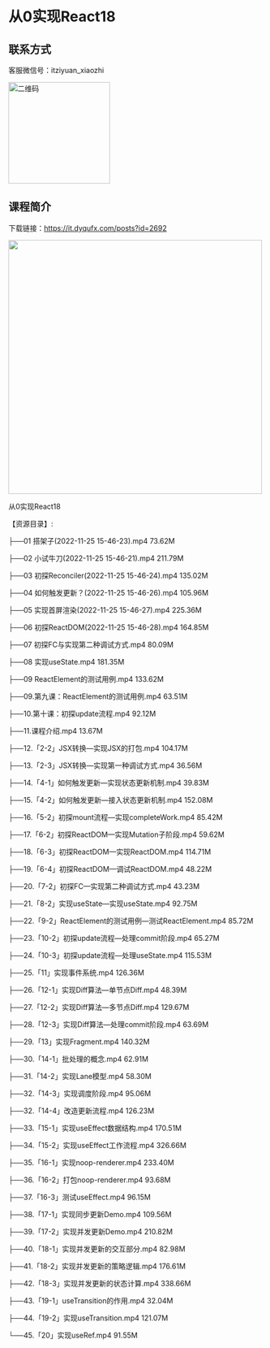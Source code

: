 # 从0实现React18

## 联系方式

客服微信号：itziyuan_xiaozhi

<img src="https://ziyuanyun.oss-cn-guangzhou.aliyuncs.com/common/20240614073449/666b82192834a.jpg" width="200" height="200" alt="二维码">

## 课程简介

下载链接：https://it.dyqufx.com/posts?id=2692

<img src="https://ziyuanyun.oss-cn-guangzhou.aliyuncs.com/yun/20240515184223/6644918f9b260.jpg" width="500" alt="">

  从0实现React18



 【资源目录】:

 ├──01 搭架子(2022-11-25 15-46-23).mp4 73.62M

 ├──02 小试牛刀(2022-11-25 15-46-21).mp4 211.79M

 ├──03 初探Reconciler(2022-11-25 15-46-24).mp4 135.02M

 ├──04 如何触发更新？(2022-11-25 15-46-26).mp4 105.96M

 ├──05 实现首屏渲染(2022-11-25 15-46-27).mp4 225.36M

 ├──06 初探ReactDOM(2022-11-25 15-46-28).mp4 164.85M

 ├──07 初探FC与实现第二种调试方式.mp4 80.09M

 ├──08 实现useState.mp4 181.35M

 ├──09 ReactElement的测试用例.mp4 133.62M

 ├──09.第九课：ReactElement的测试用例.mp4 63.51M

 ├──10.第十课：初探update流程.mp4 92.12M

 ├──11.课程介绍.mp4 13.67M

 ├──12.「2-2」JSX转换—实现JSX的打包.mp4 104.17M

 ├──13.「2-3」JSX转换—实现第一种调试方式.mp4 36.56M

 ├──14.「4-1」如何触发更新—实现状态更新机制.mp4 39.83M

 ├──15.「4-2」如何触发更新—接入状态更新机制.mp4 152.08M

 ├──16.「5-2」初探mount流程—实现completeWork.mp4 85.42M

 ├──17.「6-2」初探ReactDOM—实现Mutation子阶段.mp4 59.62M

 ├──18.「6-3」初探ReactDOM—实现ReactDOM.mp4 114.71M

 ├──19.「6-4」初探ReactDOM—调试ReactDOM.mp4 48.22M

 ├──20.「7-2」初探FC—实现第二种调试方式.mp4 43.23M

 ├──21.「8-2」实现useState—实现useState.mp4 92.75M

 ├──22.「9-2」ReactElement的测试用例—测试ReactElement.mp4 85.72M

 ├──23.「10-2」初探update流程—处理commit阶段.mp4 65.27M

 ├──24.「10-3」初探update流程—处理useState.mp4 115.53M

 ├──25.「11」实现事件系统.mp4 126.36M

 ├──26.「12-1」实现Diff算法—单节点Diff.mp4 48.39M

 ├──27.「12-2」实现Diff算法—多节点Diff.mp4 129.67M

 ├──28.「12-3」实现Diff算法—处理commit阶段.mp4 63.69M

 ├──29.「13」实现Fragment.mp4 140.32M

 ├──30.「14-1」批处理的概念.mp4 62.91M

 ├──31.「14-2」实现Lane模型.mp4 58.30M

 ├──32.「14-3」实现调度阶段.mp4 95.06M

 ├──32.「14-4」改造更新流程.mp4 126.23M

 ├──33.「15-1」实现useEffect数据结构.mp4 170.51M

 ├──34.「15-2」实现useEffect工作流程.mp4 326.66M

 ├──35.「16-1」实现noop-renderer.mp4 233.40M

 ├──36.「16-2」打包noop-renderer.mp4 93.68M

 ├──37.「16-3」测试useEffect.mp4 96.15M

 ├──38.「17-1」实现同步更新Demo.mp4 109.56M

 ├──39.「17-2」实现并发更新Demo.mp4 210.82M

 ├──40.「18-1」实现并发更新的交互部分.mp4 82.98M

 ├──41.「18-2」实现并发更新的策略逻辑.mp4 176.61M

 ├──42.「18-3」实现并发更新的状态计算.mp4 338.66M

 ├──43.「19-1」useTransition的作用.mp4 32.04M

 ├──44.「19-2」实现useTransition.mp4 121.07M

 └──45.「20」实现useRef.mp4 91.55M

  